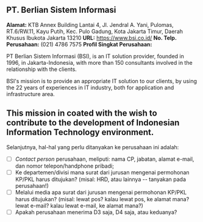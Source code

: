 <!-- Isikan nama perusahaan di bagian "Title" di atas kotak ini. -->
## PT. Berlian Sistem Informasi

**Alamat:** <!-- isikan alamat perusahaan di sini -->
KTB Annex Building Lantai 4, Jl. Jendral A. Yani, Pulomas, RT.6/RW.11, Kayu Putih, Kec. Pulo Gadung, Kota Jakarta Timur, Daerah Khusus Ibukota Jakarta 13210
**URL:** <!-- isikan alamat website dari perusahaan di sini -->
https://www.bsi.co.id/
**No. Telp. Perusahaan:** <!-- isikan nomor telepon dan fax perusahaan di sini -->
(021) 4786 7575
**Profil Singkat Perusahaan:**
<!-- Deskripsikan profil singkat perusahaan di sini. -->
PT Berlian Sistem Informasi (BSI), is an IT solution provider, founded in 1996, in Jakarta-Indonesia, with more than 150 consultants involved in the relationship with the clients.

BSI's mission is to provide an appropriate IT solution to our clients, by using the 22 years of experiences in IT industry, both for application and infrastructure area.

This mission in coated with the wish to contribute to the development of Indonesian Information Technology environment. 
---

<!-- JANGAN UBAH BARIS INI KE BAWAH, hanya untuk pengingat. -->

Selanjutnya, hal-hal yang perlu ditanyakan ke perusahaan ini adalah:

- [ ] _Contact person_ perusahaan, meliputi: nama CP, jabatan, alamat e-mail, dan nomor telepon/handphone pribadi;
- [ ] Ke departemen/divisi mana surat dari jurusan mengenai permohonan KP/PKL harus ditujukan? (misal: HRD, atau lainnya -- tanyakan pada perusahaan!)
- [ ] Melalui media apa surat dari jurusan mengenai permohonan KP/PKL harus ditujukan? (misal: lewat pos? kalau lewat pos, ke alamat mana? lewat e-mail? kalau lewat e-mail, ke alamat mana?)
- [ ] Apakah perusahaan menerima D3 saja, D4 saja, atau keduanya?